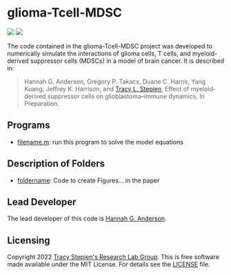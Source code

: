 # glioma-Tcell-MDSC

<a href="https://github.com/stepien-lab/glioma-Tcell-MDSC/"><img src="https://img.shields.io/badge/GitHub-stepien--lab%2Fglioma--Tcell--MDSC-blue" /></a> <a href="LICENSE"><img src="https://img.shields.io/badge/license-MIT-blue.svg" /></a>

The code contained in the glioma-Tcell-MDSC project was developed to numerically simulate the interactions of glioma cells, T cells, and myeloid-derived suppressor cells (MDSCs) in a model of brain cancer. It is described in:
>Hannah G. Anderson, Gregory P. Takacs, Duane C. Harris, Yang Kuang, Jeffrey K. Harrison, and [Tracy L. Stepien](https://github.com/tstepien/), Effect of myeloid-derived suppressor cells on glioblastoma–immune dynamics, In Preparation.

## Programs
+ [filename.m](filename.m): run this program to solve the model equations

## Description of Folders
+ [foldername](foldername): Code to create Figures... in the paper

## Lead Developer
The lead developer of this code is [Hannah G. Anderson](https://github.com/HannahGrace314).

## Licensing
Copyright 2022 [Tracy Stepien's Research Lab Group](https://github.com/stepien-lab/). This is free software made available under the MIT License. For details see the [LICENSE](LICENSE) file.
